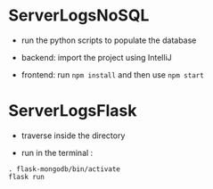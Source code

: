 # ServerLogsNoSQL

- run the python scripts to populate the database

- backend:
import the project using IntelliJ

- frontend:
run ```npm install``` and then use ```npm start```


# ServerLogsFlask

- traverse inside the directory

- run in the terminal :

``` 
. flask-mongodb/bin/activate
flask run
```
